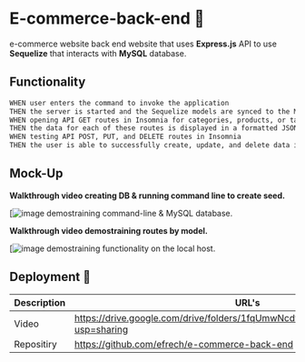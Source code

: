 # E-commerce-back-end 🛒
e-commerce website back end website that uses **Express.js** API to use **Sequelize** that interacts with **MySQL** database.

## Functionality 

```md
WHEN user enters the command to invoke the application
THEN the server is started and the Sequelize models are synced to the MySQL database
WHEN opening API GET routes in Insomnia for categories, products, or tags
THEN the data for each of these routes is displayed in a formatted JSON
WHEN testing API POST, PUT, and DELETE routes in Insomnia
THEN the user is able to successfully create, update, and delete data in the database
```

## Mock-Up

**Walkthrough video creating DB & running command line to create seed.**

[![image demostraining command-line & MySQL database.](./assets/images/Data%20base%20%26%20Seeds.gif)

**Walkthrough video demostraining routes by model.**

[![image demostraining functionality on the local host.](./assets/images/E-commerce%20on%20insomnia.gif)

## Deployment 🚀

| Description   | URL's                                                                               |
| ------------- | -------------                                                                       |
| Video         | https://drive.google.com/drive/folders/1fqUmwNcdt_tI5haDvKFvGb6LJa2KRzhl?usp=sharing|
| Repositiry    | https://github.com/efrech/e-commerce-back-end                                       |
